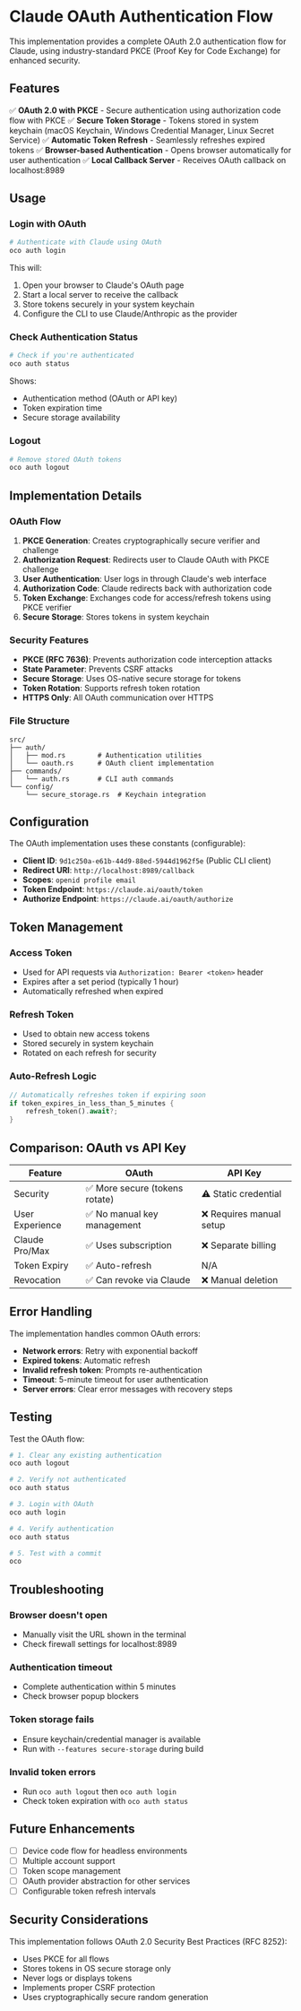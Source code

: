 # Claude OAuth Authentication Flow

This implementation provides a complete OAuth 2.0 authentication flow for Claude, using industry-standard PKCE (Proof Key for Code Exchange) for enhanced security.

## Features

✅ **OAuth 2.0 with PKCE** - Secure authentication using authorization code flow with PKCE
✅ **Secure Token Storage** - Tokens stored in system keychain (macOS Keychain, Windows Credential Manager, Linux Secret Service)
✅ **Automatic Token Refresh** - Seamlessly refreshes expired tokens
✅ **Browser-based Authentication** - Opens browser automatically for user authentication
✅ **Local Callback Server** - Receives OAuth callback on localhost:8989

## Usage

### Login with OAuth

```bash
# Authenticate with Claude using OAuth
oco auth login
```

This will:
1. Open your browser to Claude's OAuth page
2. Start a local server to receive the callback
3. Store tokens securely in your system keychain
4. Configure the CLI to use Claude/Anthropic as the provider

### Check Authentication Status

```bash
# Check if you're authenticated
oco auth status
```

Shows:
- Authentication method (OAuth or API key)
- Token expiration time
- Secure storage availability

### Logout

```bash
# Remove stored OAuth tokens
oco auth logout
```

## Implementation Details

### OAuth Flow

1. **PKCE Generation**: Creates cryptographically secure verifier and challenge
2. **Authorization Request**: Redirects user to Claude OAuth with PKCE challenge
3. **User Authentication**: User logs in through Claude's web interface
4. **Authorization Code**: Claude redirects back with authorization code
5. **Token Exchange**: Exchanges code for access/refresh tokens using PKCE verifier
6. **Secure Storage**: Stores tokens in system keychain

### Security Features

- **PKCE (RFC 7636)**: Prevents authorization code interception attacks
- **State Parameter**: Prevents CSRF attacks
- **Secure Storage**: Uses OS-native secure storage for tokens
- **Token Rotation**: Supports refresh token rotation
- **HTTPS Only**: All OAuth communication over HTTPS

### File Structure

```
src/
├── auth/
│   ├── mod.rs        # Authentication utilities
│   └── oauth.rs      # OAuth client implementation
├── commands/
│   └── auth.rs       # CLI auth commands
└── config/
    └── secure_storage.rs  # Keychain integration
```

## Configuration

The OAuth implementation uses these constants (configurable):

- **Client ID**: `9d1c250a-e61b-44d9-88ed-5944d1962f5e` (Public CLI client)
- **Redirect URI**: `http://localhost:8989/callback`
- **Scopes**: `openid profile email`
- **Token Endpoint**: `https://claude.ai/oauth/token`
- **Authorize Endpoint**: `https://claude.ai/oauth/authorize`

## Token Management

### Access Token
- Used for API requests via `Authorization: Bearer <token>` header
- Expires after a set period (typically 1 hour)
- Automatically refreshed when expired

### Refresh Token
- Used to obtain new access tokens
- Stored securely in system keychain
- Rotated on each refresh for security

### Auto-Refresh Logic
```rust
// Automatically refreshes token if expiring soon
if token_expires_in_less_than_5_minutes {
    refresh_token().await?;
}
```

## Comparison: OAuth vs API Key

| Feature | OAuth | API Key |
|---------|--------|---------|
| Security | ✅ More secure (tokens rotate) | ⚠️ Static credential |
| User Experience | ✅ No manual key management | ❌ Requires manual setup |
| Claude Pro/Max | ✅ Uses subscription | ❌ Separate billing |
| Token Expiry | ✅ Auto-refresh | N/A |
| Revocation | ✅ Can revoke via Claude | ❌ Manual deletion |

## Error Handling

The implementation handles common OAuth errors:

- **Network errors**: Retry with exponential backoff
- **Expired tokens**: Automatic refresh
- **Invalid refresh token**: Prompts re-authentication
- **Timeout**: 5-minute timeout for user authentication
- **Server errors**: Clear error messages with recovery steps

## Testing

Test the OAuth flow:

```bash
# 1. Clear any existing authentication
oco auth logout

# 2. Verify not authenticated
oco auth status

# 3. Login with OAuth
oco auth login

# 4. Verify authentication
oco auth status

# 5. Test with a commit
oco
```

## Troubleshooting

### Browser doesn't open
- Manually visit the URL shown in the terminal
- Check firewall settings for localhost:8989

### Authentication timeout
- Complete authentication within 5 minutes
- Check browser popup blockers

### Token storage fails
- Ensure keychain/credential manager is available
- Run with `--features secure-storage` during build

### Invalid token errors
- Run `oco auth logout` then `oco auth login`
- Check token expiration with `oco auth status`

## Future Enhancements

- [ ] Device code flow for headless environments
- [ ] Multiple account support
- [ ] Token scope management
- [ ] OAuth provider abstraction for other services
- [ ] Configurable token refresh intervals

## Security Considerations

This implementation follows OAuth 2.0 Security Best Practices (RFC 8252):
- Uses PKCE for all flows
- Stores tokens in OS secure storage only
- Never logs or displays tokens
- Implements proper CSRF protection
- Uses cryptographically secure random generation
